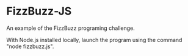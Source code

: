 # FizzBuzz-JS
An example of the FizzBuzz programing challenge.

With Node.js installed locally, launch the program using the command "node fizzbuzz.js".
